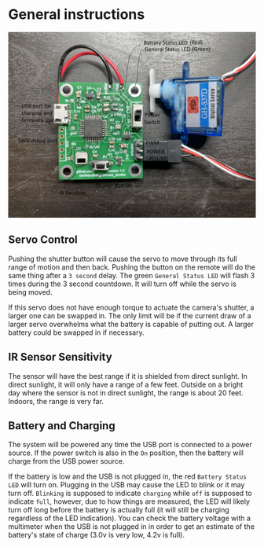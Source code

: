 # General instructions
![img](./imgs/IMG_E0556.JPG)

## Servo Control
Pushing the shutter button will cause the servo to move through its full range of motion and then back. Pushing the button on the remote will do the same thing after a `3 second` delay. The green `General Status LED` will flash 3 times during the 3 second countdown. It will turn off while the servo is being moved.

If this servo does not have enough torque to actuate the camera's shutter, a larger one can be swapped in. The only limit will be if the current draw of a larger servo overwhelms what the battery is capable of putting out. A larger battery could be swapped in if necessary.

## IR Sensor Sensitivity
The sensor will have the best range if it is shielded from direct sunlight. In direct sunlight, it will only have a range of a few feet. Outside on a bright day where the sensor is not in direct sunlight, the range is about 20 feet. Indoors, the range is very far.

## Battery and Charging
The system will be powered any time the USB port is connected to a power source. If the power switch is also in the `On` position, then the battery will charge from the USB power source.

If the battery is low and the USB is not plugged in, the red `Battery Status LED` will turn on. Plugging in the USB may cause the LED to blink or it may turn off. `Blinking` is supposed to indicate `charging` while `off` is supposed to indicate `full`, however, due to how things are measured, the LED will likely turn off long before the battery is actually full (it will still be charging regardless of the LED indication). You can check the battery voltage with a multimeter when the USB is not plugged in in order to get an estimate of the battery's state of charge (3.0v is very low, 4.2v is full).
